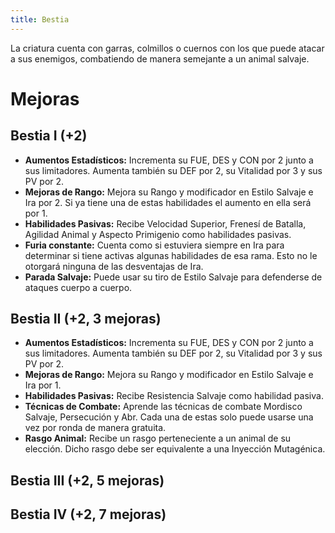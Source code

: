 ```yaml
---
title: Bestia
---
```


La criatura cuenta con garras, colmillos o cuernos con los que puede atacar a sus enemigos, combatiendo de manera semejante a un animal salvaje.

# Mejoras

## Bestia I (+2)

- **Aumentos Estadísticos:** Incrementa su FUE, DES y CON por 2 junto a sus limitadores. Aumenta también su DEF por 2, su Vitalidad por 3 y sus PV por 2.
- **Mejoras de Rango:** Mejora su Rango y modificador en Estilo Salvaje e Ira por 2. Si ya tiene una de estas habilidades el aumento en ella será por 1. 
- **Habilidades Pasivas:** Recibe Velocidad Superior, Frenesí de Batalla, Agilidad Animal y Aspecto Primigenio como habilidades pasivas. 
- **Furia constante:** Cuenta como si estuviera siempre en Ira para determinar si tiene activas algunas habilidades de esa rama. Esto no le otorgará ninguna de las desventajas de Ira.
- **Parada Salvaje:** Puede usar su tiro de Estilo Salvaje para defenderse de ataques cuerpo a cuerpo.

## Bestia II (+2, 3 mejoras)

- **Aumentos Estadísticos:** Incrementa su FUE, DES y CON por 2 junto a sus limitadores. Aumenta también su DEF por 2, su Vitalidad por 3 y sus PV por 2.
- **Mejoras de Rango:** Mejora su Rango y modificador en Estilo Salvaje e Ira por 1. 
- **Habilidades Pasivas:** Recibe Resistencia Salvaje como habilidad pasiva.
- **Técnicas de Combate:** Aprende las técnicas de combate Mordisco Salvaje, Persecución y Abr. Cada una de estas solo puede usarse una vez por ronda de manera gratuita.
- **Rasgo Animal:** Recibe un rasgo perteneciente a un animal de su elección. Dicho rasgo debe ser equivalente a una Inyección Mutagénica. 

## Bestia III (+2, 5 mejoras)

## Bestia IV (+2, 7 mejoras)
